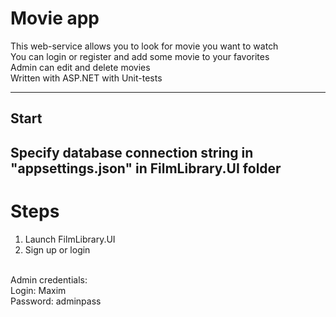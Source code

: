 # Movie app
This web-service allows you to look for movie you want to watch<br>
You can login or register and add some movie to your favorites<br>
Admin can edit and delete movies<br>
Written with ASP.NET with Unit-tests<br>

---
## Start
Specify database connection string in "appsettings.json" in FilmLibrary.UI folder
---

# Steps
1. Launch FilmLibrary.UI<br>
2. Sign up or login<br>
<br>
Admin credentials:<br>
Login: Maxim<br>
Password: adminpass<br>

